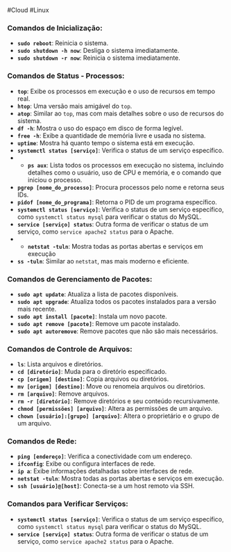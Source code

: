 #Cloud #Linux 

### Comandos de Inicialização:

- **`sudo reboot`**: Reinicia o sistema.
- **`sudo shutdown -h now`**: Desliga o sistema imediatamente.
- **`sudo shutdown -r now`**: Reinicia o sistema imediatamente.

### Comandos de Status - Processos:

- **`top`**: Exibe os processos em execução e o uso de recursos em tempo real.
- **`htop`**: Uma versão mais amigável do `top`.
- **`atop`**: Similar ao `top`, mas com mais detalhes sobre o uso de recursos do sistema.
- **`df -h`**: Mostra o uso do espaço em disco de forma legível.
- **`free -h`**: Exibe a quantidade de memória livre e usada no sistema.
- **`uptime`**: Mostra há quanto tempo o sistema está em execução.
- **`systemctl status [serviço]`**: Verifica o status de um serviço específico.
- - **`ps aux`**: Lista todos os processos em execução no sistema, incluindo detalhes como o usuário, uso de CPU e memória, e o comando que iniciou o processo.
- **`pgrep [nome_do_processo]`**: Procura processos pelo nome e retorna seus IDs.
- **`pidof [nome_do_programa]`**: Retorna o PID de um programa específico.
- **`systemctl status [serviço]`**: Verifica o status de um serviço específico, como `systemctl status mysql` para verificar o status do MySQL.
- **`service [serviço] status`**: Outra forma de verificar o status de um serviço, como `service apache2 status` para o Apache.
- - **`netstat -tuln`**: Mostra todas as portas abertas e serviços em execução
- **`ss -tuln`**: Similar ao `netstat`, mas mais moderno e eficiente.

### Comandos de Gerenciamento de Pacotes:

- **`sudo apt update`**: Atualiza a lista de pacotes disponíveis.
- **`sudo apt upgrade`**: Atualiza todos os pacotes instalados para a versão mais recente.
- **`sudo apt install [pacote]`**: Instala um novo pacote.
- **`sudo apt remove [pacote]`**: Remove um pacote instalado.
- **`sudo apt autoremove`**: Remove pacotes que não são mais necessários.

### Comandos de Controle de Arquivos:

- **`ls`**: Lista arquivos e diretórios.
- **`cd [diretório]`**: Muda para o diretório especificado.
- **`cp [origem] [destino]`**: Copia arquivos ou diretórios.
- **`mv [origem] [destino]`**: Move ou renomeia arquivos ou diretórios.
- **`rm [arquivo]`**: Remove arquivos.
- **`rm -r [diretório]`**: Remove diretórios e seu conteúdo recursivamente.
- **`chmod [permissões] [arquivo]`**: Altera as permissões de um arquivo.
- **`chown [usuário]:[grupo] [arquivo]`**: Altera o proprietário e o grupo de um arquivo.

### Comandos de Rede:

- **`ping [endereço]`**: Verifica a conectividade com um endereço.
- **`ifconfig`**: Exibe ou configura interfaces de rede.
- **`ip a`**: Exibe informações detalhadas sobre interfaces de rede.
- **`netstat -tuln`**: Mostra todas as portas abertas e serviços em execução.
- **`ssh [usuário]@[host]`**: Conecta-se a um host remoto via SSH.

### Comandos para Verificar Serviços:

- **`systemctl status [serviço]`**: Verifica o status de um serviço específico, como `systemctl status mysql` para verificar o status do MySQL.
- **`service [serviço] status`**: Outra forma de verificar o status de um serviço, como `service apache2 status` para o Apache.

